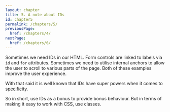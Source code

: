 ```yaml
---
layout: chapter
title: 5. A note about IDs
id: chapter5
permalink: /chapters/5/
previousPage:
  href: /chapters/4/
nextPage:
  href: /chapters/6/
---
```


Sometimes we need IDs in our HTML. Form controls are linked to labels via `id` and `for` attributes. Sometimes we need to utilise internal anchors to allow the user to scroll to various parts of the page. Both of these examples improve the user experience.

With that said it is well known that IDs have super powers when it comes to [specificity](http://www.w3.org/TR/css3-selectors/#specificity).

So in short, use IDs as a bonus to provide bonus behaviour. But in terms of making it easy to work with CSS, use classes.